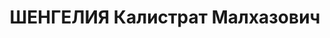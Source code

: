 ---
title: ШЕНГЕЛИЯ Калистрат Малхазович
description: "Род. в 1908, Зугдидский район. Род занятий: до ареста управляющий Земо-Авчальской\
  \ трудовой колонией НКВД, ранее Заведующий ОРКО (отдел руководящих комсомольских\
  \ органов/отдел работы комсомольских организаций) и член бюро ЦК ЛКСМ Грузии. \n\
  \  Осужден Тройкой при НКВД ГССР 10.12.1937. Мера наказания: расстрел с конфискацией\
  \ личного имущества. Дата расстрела: 12.12.1937"
---